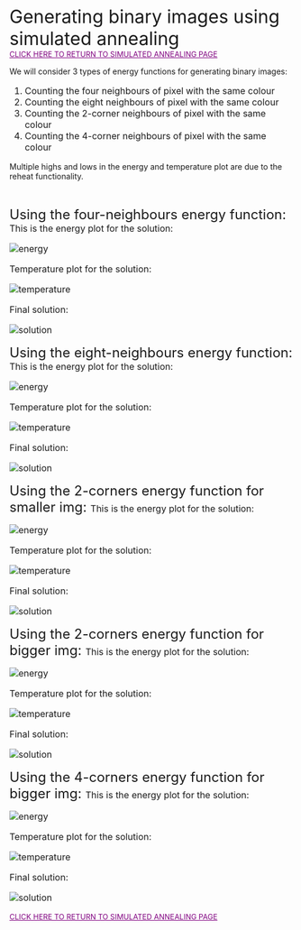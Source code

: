 <font size="6">
Generating binary images using simulated annealing
</font>
<br>
<font size="2">
<a href="README.md" style="color: purple">CLICK HERE TO RETURN TO SIMULATED ANNEALING PAGE</a>
</font>

We will consider 3 types of energy functions for generating binary images:
<br>
<font size="3">
<ol>
<li>Counting the four neighbours of pixel with the same colour</li>
<li>Counting the eight neighbours of pixel with the same colour</li>
<li>Counting the 2-corner neighbours of pixel with the same colour</li>
<li>Counting the 4-corner neighbours of pixel with the same colour</li>
</ol> 
</font>

Multiple highs and lows in the energy and temperature plot are due to the reheat functionality. 

<br>
<font size="5">

Using the four-neighbours energy function:
</font>
<font size="3">
 This is the energy plot for the solution:

![energy](binary_img/images_for_md/output_fours/energy_plot.png)

Temperature plot for the solution:

![temperature](binary_img/images_for_md/output_fours/temp_plot.png)

Final solution:

![solution](binary_img/images_for_md/output_fours/gif_output.gif)

</font>

<font size="5">

Using the eight-neighbours energy function:
</font>
<font size="3">
 This is the energy plot for the solution:

![energy](binary_img/images_for_md/output_eights/energy_plot.png)

Temperature plot for the solution:

![temperature](binary_img/images_for_md/output_eights/temp_plot.png)

Final solution:

![solution](binary_img/images_for_md/output_eights/gif_output.gif)

</font>


<font size="5">

Using the 2-corners energy function for smaller img:
</font>
<font size="3">
 This is the energy plot for the solution:

![energy](binary_img/images_for_md/output_corners_10/energy_plot.png)

Temperature plot for the solution:

![temperature](binary_img/images_for_md/output_corners_10/temp_plot.png)

Final solution:

![solution](binary_img/images_for_md/output_corners_10/gif_output.gif)

</font>


<font size="5">

Using the 2-corners energy function for bigger img:
</font>
<font size="3">
 This is the energy plot for the solution:

![energy](binary_img/images_for_md/output_corners/energy_plot.png)

Temperature plot for the solution:

![temperature](binary_img/images_for_md/output_corners/temp_plot.png)

Final solution:

![solution](binary_img/images_for_md/output_corners/gif_output.gif)

</font>


<font size="5">

Using the 4-corners energy function for bigger img:
</font>
<font size="3">
 This is the energy plot for the solution:

![energy](binary_img/images_for_md/output_4_corners/energy_plot.png)

Temperature plot for the solution:

![temperature](binary_img/images_for_md/output_4_corners/temp_plot.png)

Final solution:

![solution](binary_img/images_for_md/output_4_corners/gif_output.gif)

</font>

<font size="2">
<a href="README.md" style="color: purple">CLICK HERE TO RETURN TO SIMULATED ANNEALING PAGE</a>
</font>